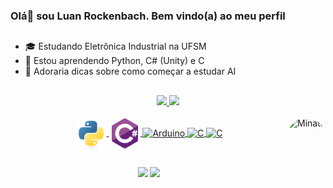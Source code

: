 ### Olá👋 sou Luan Rockenbach. Bem vindo(a) ao meu perfil

##


- 🎓 Estudando Eletrônica Industrial na UFSM
- 🌱 Estou aprendendo Python, C# (Unity) e C
- 🤔 Adoraria dicas sobre como começar a estudar AI

##

<div align="center">
  <a href="https://github.com/luanrockenbach">
  <img height="180em" src="https://github-readme-stats.vercel.app/api?username=luanrockenbach&show_icons=true&theme=great-gatsby&include_all_commits=true&count_private=true"/>
  <img height="180em" src="https://github-readme-stats.vercel.app/api/top-langs/?username=luanrockenbach&layout=compact&langs_count=7&theme=great-gatsby"/>
</div>

<div style="display: inline_block", align="center"><br>
  
  <img align="center" alt="Python" height="50" width="50" src="https://raw.githubusercontent.com/devicons/devicon/master/icons/python/python-original.svg">
  <img align="center" alt="Csharp" height="50" width="50" src="https://raw.githubusercontent.com/devicons/devicon/master/icons/csharp/csharp-original.svg">
  <img align="center" alt="Arduino" height="50" width="50" src="https://cdn.jsdelivr.net/gh/devicons/devicon/icons/arduino/arduino-original.svg">
  <img align="center" alt="C" height="50" width="50" src="https://cdn.jsdelivr.net/gh/devicons/devicon/icons/c/c-original.svg">
  <img align="center" alt="C" height="50" width="50" src="https://cdn.jsdelivr.net/gh/devicons/devicon/icons/unity/unity-original.svg">
  <img align="right" alt="Minato" height="150" style="border-radius:50px;" src="https://c.tenor.com/UlPzXDk4W9AAAAAC/yellow-yondaime.gif">
  
</div>
  
  ##
  
<div align="center"> 
  
  <a href = "mailto:luan0rockenbach@gmail.com"><img src="https://img.shields.io/badge/-Gmail-%23333?style=for-the-badge&logo=gmail&logoColor=white" target="_blank"></a>
  <a href="https://www.linkedin.com/in/luanrockenbach/" target="_blank"><img src="https://img.shields.io/badge/-LinkedIn-%230077B5?style=for-the-badge&logo=linkedin&logoColor=white" target="_blank"></a> 
 
</div>
